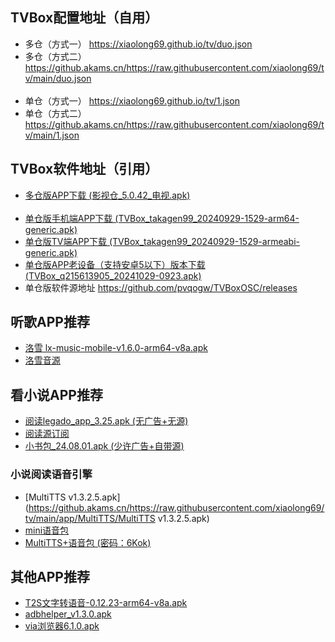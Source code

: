 ## TVBox配置地址（自用）
- 多仓（方式一） <https://xiaolong69.github.io/tv/duo.json>
- 多仓（方式二）<https://github.akams.cn/https://raw.githubusercontent.com/xiaolong69/tv/main/duo.json>
<br><br>
- 单仓（方式一） <https://xiaolong69.github.io/tv/1.json>
- 单仓（方式二）<https://github.akams.cn/https://raw.githubusercontent.com/xiaolong69/tv/main/1.json>

## TVBox软件地址（引用）
- [多仓版APP下载 (影视仓_5.0.42_电视.apk)](https://github.akams.cn/https://raw.githubusercontent.com/xiaolong69/tv/main/app/影视仓_5.0.42_电视.apk)
<br><br>
- [单仓版手机端APP下载 (TVBox_takagen99_20240929-1529-arm64-generic.apk)](https://github.akams.cn/https://raw.githubusercontent.com/xiaolong69/tv/main/app/TVBox_takagen99_20240929-1529-arm64-generic.apk)
- [单仓版TV端APP下载 (TVBox_takagen99_20240929-1529-armeabi-generic.apk)](https://github.akams.cn/https://raw.githubusercontent.com/xiaolong69/tv/main/app/TVBox_takagen99_20240929-1529-armeabi-generic.apk)
- [单仓版APP老设备（支持安卓5以下）版本下载 (TVBox_q215613905_20241029-0923.apk)](https://github.akams.cn/https://raw.githubusercontent.com/xiaolong69/tv/main/app/TVBox_q215613905_20241029-0923.apk)
- 单仓版软件源地址 <https://github.com/pvqogw/TVBoxOSC/releases>

## 听歌APP推荐
- [洛雪 lx-music-mobile-v1.6.0-arm64-v8a.apk](https://github.akams.cn/https://raw.githubusercontent.com/xiaolong69/tv/main/app/lxmusic/lx-music-mobile-v1.6.0-arm64-v8a.apk)
- [洛雪音源](https://github.akams.cn/https://raw.githubusercontent.com/xiaolong69/tv/main/app/lxmusic/sixyin-music-source-v1.2.1.js)

## 看小说APP推荐
- [阅读legado_app_3.25.apk (无广告+无源)](https://github.akams.cn/https://raw.githubusercontent.com/xiaolong69/tv/main/app/legado_app_3.25.apk)
- [阅读源订阅](yuedu://rsssource/importonline?src=http://yuedu.miaogongzi.net/shuyuan/miaogongziDY.json)
- [小书包_24.08.01.apk (少许广告+自带源)](https://github.akams.cn/https://raw.githubusercontent.com/xiaolong69/tv/main/app/小书包_24.08.01.apk)

### 小说阅读语音引擎
- [MultiTTS v1.3.2.5.apk](https://github.akams.cn/https://raw.githubusercontent.com/xiaolong69/tv/main/app/MultiTTS/MultiTTS v1.3.2.5.apk)
- [mini语音包](https://github.akams.cn/https://raw.githubusercontent.com/xiaolong69/tv/main/app/MultiTTS/voice3_mini.zip)
- [MultiTTS+语音包 (密码：6Kok)](https://bingsunnysky-my.sharepoint.com/:f:/g/personal/bingsunny_bingsunnysky_onmicrosoft_com/EtyirbIIsqtPr5I7hzHcn74B-a9MwyvqpbdsFciFApogqA?e=C8SGhz)

## 其他APP推荐
- [T2S文字转语音-0.12.23-arm64-v8a.apk](https://github.akams.cn/https://raw.githubusercontent.com/xiaolong69/tv/main/app/MultiTTS/T2S文字转语音-0.12.23-arm64-v8a.apk)
- [adbhelper_v1.3.0.apk](https://github.akams.cn/https://raw.githubusercontent.com/xiaolong69/tv/main/app/adbhelper_v1.3.0.apk)
- [via浏览器6.1.0.apk](https://github.akams.cn/https://raw.githubusercontent.com/xiaolong69/tv/main/app/via浏览器6.1.0.apk)
